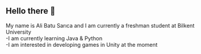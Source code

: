 ## Hello there 👋

My name is Ali Batu Sarıca and I am currently a freshman student at Bilkent University <br>
-I am currently learning Java & Python <br>
-I am interested in developing games in Unity at the moment
